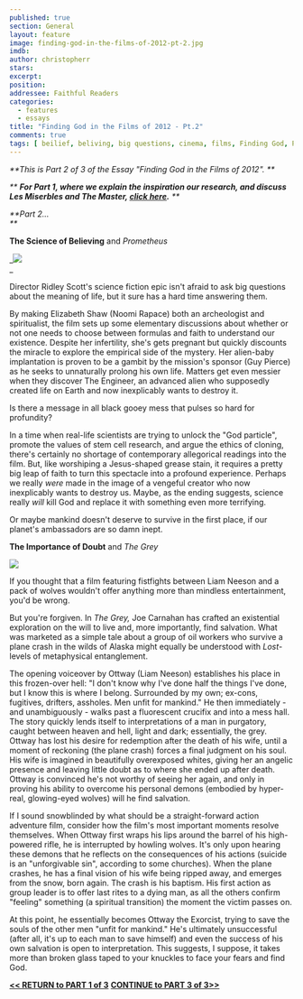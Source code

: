 ```yaml
---
published: true
section: General
layout: feature
image: finding-god-in-the-films-of-2012-pt-2.jpg
imdb: 
author: christopherr
stars: 
excerpt: 
position: 
addressee: Faithful Readers
categories:
  - features
  - essays
title: "Finding God in the Films of 2012 - Pt.2"
comments: true
tags: [ beilief, beliving, big questions, cinema, films, Finding God, Prometheus, science, spirit, spiritual, The Sessions, Uncategorized]
---
```

_**This is Part 2 of 3 of the Essay "Finding God in the Films of 2012". **_

_** **For Part 1, where we explain the inspiration our research, and discuss Les Miserbles and The Master, [**click here**][3].** **_

   [3]: /content/2013/2/18/finding-god-in-the-films-of-2012-pt-1.html

_**Part 2…  
**_

**The Science of Believing** and _Prometheus_

_![][4]  
_

   [4]: http://static.squarespace.com/static/5005f6bcc4aa41161b33e89e/5329cf1fe4b07c068ebf74de/5329cf20e4b07c068ebf7c29/1361222586933/Prometheus%20and%20God.jpg

Director Ridley Scott's science fiction epic isn't afraid to ask big questions about the meaning of life, but it sure has a hard time answering them.

By making Elizabeth Shaw (Noomi Rapace) both an archeologist and spiritualist, the film sets up some elementary discussions about whether or not one needs to choose between formulas and faith to understand our existence. Despite her infertility, she's gets pregnant but quickly discounts the miracle to explore the empirical side of the mystery. Her alien-baby implantation is proven to be a gambit by the mission's sponsor (Guy Pierce) as he seeks to unnaturally prolong his own life. Matters get even messier when they discover The Engineer, an advanced alien who supposedly created life on Earth and now inexplicably wants to destroy it.

Is there a message in all black gooey mess that pulses so hard for profundity?

In a time when real-life scientists are trying to unlock the "God particle", promote the values of stem cell research, and argue the ethics of cloning, there's certainly no shortage of contemporary allegorical readings into the film. But, like worshiping a Jesus-shaped grease stain, it requires a pretty big leap of faith to turn this spectacle into a profound experience.  Perhaps we really _were_ made in the image of a vengeful creator who now inexplicably wants to destroy us.  Maybe, as the ending suggests, science really _will_ kill God and replace it with something even more terrifying.

Or maybe mankind doesn't deserve to survive in the first place, if our planet's ambassadors are so damn inept.

**The Importance of Doubt** and _The Grey_

![][5]

   [5]: http://static.squarespace.com/static/5005f6bcc4aa41161b33e89e/5329cf1fe4b07c068ebf74de/5329cf20e4b07c068ebf7c2a/1361222916697/The%20Grey%20and%20God.jpg

If you thought that a film featuring fistfights between Liam Neeson and a pack of wolves wouldn't offer anything more than mindless entertainment, you'd be wrong.

But you're forgiven. In _The Grey,_ Joe Carnahan has crafted an existential exploration on the will to live and, more importantly, find salvation. What was marketed as a simple tale about a group of oil workers who survive a plane crash in the wilds of Alaska might equally be understood with _Lost_-levels of metaphysical entanglement.

The opening voiceover by Ottway (Liam Neeson) establishes his place in this frozen-over hell: "I don't know why I've done half the things I've done, but I know this is where I belong. Surrounded by my own; ex-cons, fugitives, drifters, assholes. Men unfit for mankind." He then immediately - and unambiguously - walks past a fluorescent crucifix and into a mess hall.  The story quickly lends itself to interpretations of a man in purgatory, caught between heaven and hell, light and dark; essentially, the grey. Ottway has lost his desire for redemption after the death of his wife, until a moment of reckoning (the plane crash) forces a final judgment on his soul.  His wife is imagined in beautifully overexposed whites, giving her an angelic presence and leaving little doubt as to where she ended up after death.  Ottway is convinced he's not worthy of seeing her again, and only in proving his ability to overcome his personal demons (embodied by hyper-real, glowing-eyed wolves) will he find salvation. 

If I sound snowblinded by what should be a straight-forward action adventure film, consider how the film's most important moments resolve themselves. When Ottway first wraps his lips around the barrel of his high-powered rifle, he is interrupted by howling wolves. It's only upon hearing these demons that he reflects on the consequences of his actions (suicide is an "unforgivable sin", according to some churches).  When the plane crashes, he has a final vision of his wife being ripped away, and emerges from the snow, born again. The crash is his baptism. His first action as group leader is to offer last rites to a dying man, as all the others confirm "feeling" something (a spiritual transition) the moment the victim passes on. 

At this point, he essentially becomes Ottway the Exorcist, trying to save the souls of the other men "unfit for mankind." He's ultimately unsuccessful (after all, it's up to each man to save himself) and even the success of his own salvation is open to interpretation. This suggests, I suppose, it takes more than broken glass taped to your knuckles to face your fears and find God.

[**<< RETURN to PART 1 of 3**][6]         [**CONTINUE to PART 3 of 3>>**][7]  


   [6]: /content/2013/2/18/finding-god-in-the-films-of-2012-pt-1.html
   [7]: /content/2013/2/18/finding-god-in-the-films-of-2012-pt-3.html